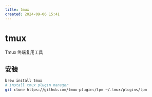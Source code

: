 ```yaml
---
title: tmux
created: 2024-09-06 15:41
---
```


<!-- markdownlint-disable MD025 -->

# tmux

Tmux 终端复用工具

## 安装

```bash
brew install tmux
# install tmux plugin manager
git clone https://github.com/tmux-plugins/tpm ~/.tmux/plugins/tpm
```
